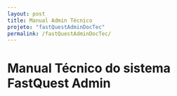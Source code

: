 ```yaml
---
layout: post
title: Manual Admin Técnico
projeto: "fastQuestAdminDocTec"
permalink: /fastQuestAdminDocTec/
---
```


# Manual Técnico do sistema FastQuest Admin

